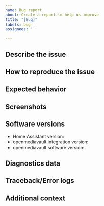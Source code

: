 ```yaml
---
name: Bug report
about: Create a report to help us improve
title: "[Bug]"
labels: bug
assignees: ''

---
```


## Describe the issue
<!--
A clear and concise description of what the issue is.
-->


## How to reproduce the issue
<!--
Steps to reproduce the behavior:
1. Go to '...'
2. Click on '....'
3. See error
-->


## Expected behavior
<!--
A clear and concise description of what you expected to happen.
-->


## Screenshots
<!--
If applicable, add screenshots to help explain your problem.
-->


## Software versions
<!--
All fields in this sections are required.
-->
 - Home Assistant version: <!-- e.g. HA v0.108.3 -->
 - openmediavault integration version: <!-- e.g. v1.0.0 -->
 - openmediavault software version: <!-- e.g. v5.3.10 -->


## Diagnostics data
<!--
  If you are seing incorrect data through the integration, please upload integration diagnostics data.
-->


## Traceback/Error logs
<!--
  If you come across any trace or error logs, please provide them.
-->


## Additional context
<!--
Add any other context about the problem here.
-->
